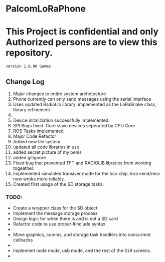 # PalcomLoRaPhone
<h1><b>This Project is confidential and only Authorized persons are to view this repository.</b></h1>
<code>version 1.0.90 Gamma</code>

<h2>Change Log</h2>
<ol>
<li>Major changes to entire system archetecture</li>
<li>Phone currently can only send messages using the serial interface</li>
<li>Uses updated RadioLib library; implemented as the LoRaSnake class, library refinement<li>
<li>Device initaliziation successfully implemented.</li>
<li>SPI Bugs fixed. Core slave devices seperated by CPU Core</li>
<li>ROS Tasks implemented</li>
<li>Major Code Refactor</li>
<li>Added new tile system</li>
<li>updated all code libraries in use</li>
<li>added secret picture of my penis</li>
<li>added gitignore</li>
<li>Fixed bug that prevented TFT and RADIOLIB libraries from working togeather.</li>
<li>Implemented simulated transiver mode for the lora chip. lora send/recv now wroks more reliably.</li>
<li>Created first usage of the SD storage tasks.</li>
</ol>

<h3>TODO:</h3>
<ul>
<li>Create a wrapper class for the SD object</li>
<li>Implement the message storage process</li>
<li>Design logic for when there is and is not a SD card</li>
<li>Rafactor code to use proper #include syntax<li>
<li>Move graphics, comms, and storage task handlers into concurrent callbacks<li>
<li>Implement node mode, usb mode, and the rest of the GUI screens.</li>
<li></li>
</ul>
